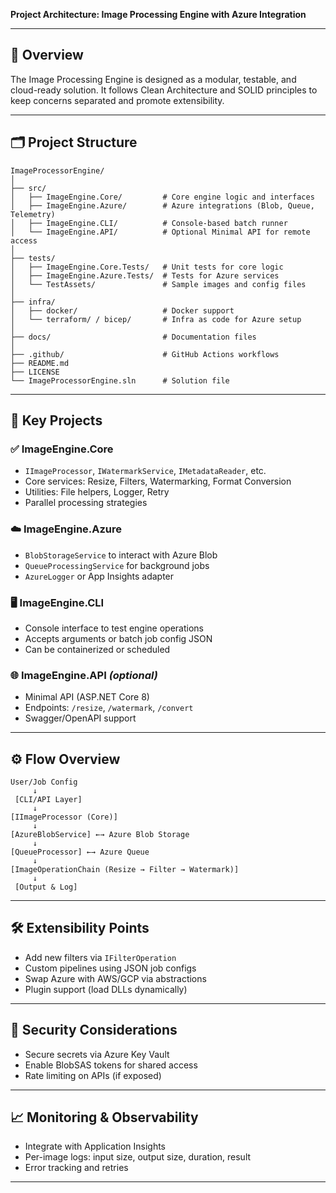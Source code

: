 **Project Architecture: Image Processing Engine with Azure Integration**

---

## 🧱 Overview

The Image Processing Engine is designed as a modular, testable, and cloud-ready solution. It follows Clean Architecture and SOLID principles to keep concerns separated and promote extensibility.

---

## 🗂️ Project Structure

```
ImageProcessorEngine/
│
├── src/
│   ├── ImageEngine.Core/         # Core engine logic and interfaces
│   ├── ImageEngine.Azure/        # Azure integrations (Blob, Queue, Telemetry)
│   ├── ImageEngine.CLI/          # Console-based batch runner
│   └── ImageEngine.API/          # Optional Minimal API for remote access
│
├── tests/
│   ├── ImageEngine.Core.Tests/   # Unit tests for core logic
│   ├── ImageEngine.Azure.Tests/  # Tests for Azure services
│   └── TestAssets/               # Sample images and config files
│
├── infra/
│   ├── docker/                   # Docker support
│   └── terraform/ / bicep/       # Infra as code for Azure setup
│
├── docs/                         # Documentation files
│
├── .github/                      # GitHub Actions workflows
├── README.md
├── LICENSE
└── ImageProcessorEngine.sln      # Solution file
```

---

## 🧩 Key Projects

### ✅ ImageEngine.Core

* `IImageProcessor`, `IWatermarkService`, `IMetadataReader`, etc.
* Core services: Resize, Filters, Watermarking, Format Conversion
* Utilities: File helpers, Logger, Retry
* Parallel processing strategies

### ☁️ ImageEngine.Azure

* `BlobStorageService` to interact with Azure Blob
* `QueueProcessingService` for background jobs
* `AzureLogger` or App Insights adapter

### 🖥️ ImageEngine.CLI

* Console interface to test engine operations
* Accepts arguments or batch job config JSON
* Can be containerized or scheduled

### 🌐 ImageEngine.API *(optional)*

* Minimal API (ASP.NET Core 8)
* Endpoints: `/resize`, `/watermark`, `/convert`
* Swagger/OpenAPI support

---

## ⚙️ Flow Overview

```
User/Job Config
     ↓
 [CLI/API Layer]
     ↓
[IImageProcessor (Core)]
     ↓
[AzureBlobService] ←→ Azure Blob Storage
     ↓
[QueueProcessor] ←→ Azure Queue
     ↓
[ImageOperationChain (Resize → Filter → Watermark)]
     ↓
 [Output & Log]
```

---

## 🛠️ Extensibility Points

* Add new filters via `IFilterOperation`
* Custom pipelines using JSON job configs
* Swap Azure with AWS/GCP via abstractions
* Plugin support (load DLLs dynamically)

---

## 🔐 Security Considerations

* Secure secrets via Azure Key Vault
* Enable BlobSAS tokens for shared access
* Rate limiting on APIs (if exposed)

---

## 📈 Monitoring & Observability

* Integrate with Application Insights
* Per-image logs: input size, output size, duration, result
* Error tracking and retries

---

